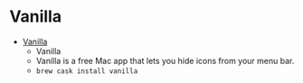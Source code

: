 # Vanilla
- [Vanilla](https://matthewpalmer.net/vanilla/)
  -  Vanilla
  - Vanilla is a free Mac app that lets you hide icons from your menu bar.
  - `brew cask install vanilla`

